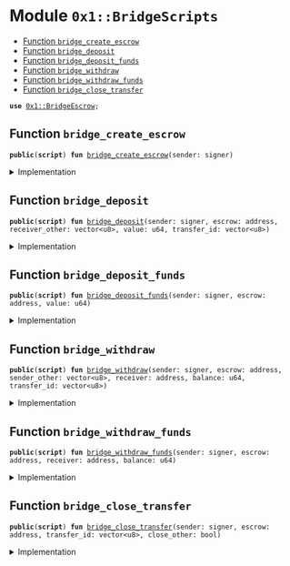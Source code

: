 
<a name="0x1_BridgeScripts"></a>

# Module `0x1::BridgeScripts`



-  [Function `bridge_create_escrow`](#0x1_BridgeScripts_bridge_create_escrow)
-  [Function `bridge_deposit`](#0x1_BridgeScripts_bridge_deposit)
-  [Function `bridge_deposit_funds`](#0x1_BridgeScripts_bridge_deposit_funds)
-  [Function `bridge_withdraw`](#0x1_BridgeScripts_bridge_withdraw)
-  [Function `bridge_withdraw_funds`](#0x1_BridgeScripts_bridge_withdraw_funds)
-  [Function `bridge_close_transfer`](#0x1_BridgeScripts_bridge_close_transfer)


<pre><code><b>use</b> <a href="BridgeEscrow.md#0x1_BridgeEscrow">0x1::BridgeEscrow</a>;
</code></pre>



<a name="0x1_BridgeScripts_bridge_create_escrow"></a>

## Function `bridge_create_escrow`



<pre><code><b>public</b>(<b>script</b>) <b>fun</b> <a href="ol_bridge.md#0x1_BridgeScripts_bridge_create_escrow">bridge_create_escrow</a>(sender: signer)
</code></pre>



<details>
<summary>Implementation</summary>


<pre><code><b>public</b>(<b>script</b>) <b>fun</b> <a href="ol_bridge.md#0x1_BridgeScripts_bridge_create_escrow">bridge_create_escrow</a>(
    sender: signer,
) {
    <a href="BridgeEscrow.md#0x1_BridgeEscrow_initialize_escrow">BridgeEscrow::initialize_escrow</a>(&sender);
}
</code></pre>



</details>

<a name="0x1_BridgeScripts_bridge_deposit"></a>

## Function `bridge_deposit`



<pre><code><b>public</b>(<b>script</b>) <b>fun</b> <a href="ol_bridge.md#0x1_BridgeScripts_bridge_deposit">bridge_deposit</a>(sender: signer, escrow: address, receiver_other: vector&lt;u8&gt;, value: u64, transfer_id: vector&lt;u8&gt;)
</code></pre>



<details>
<summary>Implementation</summary>


<pre><code><b>public</b>(<b>script</b>) <b>fun</b> <a href="ol_bridge.md#0x1_BridgeScripts_bridge_deposit">bridge_deposit</a>(
    sender: signer,
    escrow: address,
    receiver_other: vector&lt;u8&gt;,
    value: u64,
    transfer_id: vector&lt;u8&gt;,
) {
    <a href="BridgeEscrow.md#0x1_BridgeEscrow_create_transfer_account">BridgeEscrow::create_transfer_account</a>(escrow, &sender, receiver_other, value, transfer_id);
}
</code></pre>



</details>

<a name="0x1_BridgeScripts_bridge_deposit_funds"></a>

## Function `bridge_deposit_funds`



<pre><code><b>public</b>(<b>script</b>) <b>fun</b> <a href="ol_bridge.md#0x1_BridgeScripts_bridge_deposit_funds">bridge_deposit_funds</a>(sender: signer, escrow: address, value: u64)
</code></pre>



<details>
<summary>Implementation</summary>


<pre><code><b>public</b>(<b>script</b>) <b>fun</b> <a href="ol_bridge.md#0x1_BridgeScripts_bridge_deposit_funds">bridge_deposit_funds</a>(
    sender: signer,
    escrow: address,
    value: u64,
) {
    <a href="BridgeEscrow.md#0x1_BridgeEscrow_deposit_funds">BridgeEscrow::deposit_funds</a>(escrow, &sender, value);
}
</code></pre>



</details>

<a name="0x1_BridgeScripts_bridge_withdraw"></a>

## Function `bridge_withdraw`



<pre><code><b>public</b>(<b>script</b>) <b>fun</b> <a href="ol_bridge.md#0x1_BridgeScripts_bridge_withdraw">bridge_withdraw</a>(sender: signer, escrow: address, sender_other: vector&lt;u8&gt;, receiver: address, balance: u64, transfer_id: vector&lt;u8&gt;)
</code></pre>



<details>
<summary>Implementation</summary>


<pre><code><b>public</b>(<b>script</b>) <b>fun</b> <a href="ol_bridge.md#0x1_BridgeScripts_bridge_withdraw">bridge_withdraw</a>(
    sender: signer,
    escrow: address,
    sender_other: vector&lt;u8&gt;,
    receiver: address,
    balance: u64,
    transfer_id: vector&lt;u8&gt;,
) {
    <a href="BridgeEscrow.md#0x1_BridgeEscrow_withdraw_from_escrow">BridgeEscrow::withdraw_from_escrow</a>(&sender, escrow,
        sender_other,
        receiver, // receiver
        balance, // balance
        transfer_id, // transfer_id
    );
}
</code></pre>



</details>

<a name="0x1_BridgeScripts_bridge_withdraw_funds"></a>

## Function `bridge_withdraw_funds`



<pre><code><b>public</b>(<b>script</b>) <b>fun</b> <a href="ol_bridge.md#0x1_BridgeScripts_bridge_withdraw_funds">bridge_withdraw_funds</a>(sender: signer, escrow: address, receiver: address, balance: u64)
</code></pre>



<details>
<summary>Implementation</summary>


<pre><code><b>public</b>(<b>script</b>) <b>fun</b> <a href="ol_bridge.md#0x1_BridgeScripts_bridge_withdraw_funds">bridge_withdraw_funds</a>(
    sender: signer,
    escrow: address,
    receiver: address,
    balance: u64,
) {
    <a href="BridgeEscrow.md#0x1_BridgeEscrow_withdraw_funds">BridgeEscrow::withdraw_funds</a>(&sender, escrow,
        receiver, // receiver
        balance, // balance
    );
}
</code></pre>



</details>

<a name="0x1_BridgeScripts_bridge_close_transfer"></a>

## Function `bridge_close_transfer`



<pre><code><b>public</b>(<b>script</b>) <b>fun</b> <a href="ol_bridge.md#0x1_BridgeScripts_bridge_close_transfer">bridge_close_transfer</a>(sender: signer, escrow: address, transfer_id: vector&lt;u8&gt;, close_other: bool)
</code></pre>



<details>
<summary>Implementation</summary>


<pre><code><b>public</b>(<b>script</b>) <b>fun</b> <a href="ol_bridge.md#0x1_BridgeScripts_bridge_close_transfer">bridge_close_transfer</a>(
    sender: signer,
    escrow: address,
    transfer_id: vector&lt;u8&gt;,
    close_other: bool,
) {
    <b>if</b> (!close_other) {
        <a href="BridgeEscrow.md#0x1_BridgeEscrow_delete_transfer_account">BridgeEscrow::delete_transfer_account</a>( & sender, escrow, &transfer_id);
    } <b>else</b> {
        <a href="BridgeEscrow.md#0x1_BridgeEscrow_delete_unlocked">BridgeEscrow::delete_unlocked</a>( & sender, escrow, &transfer_id);
    }
}
</code></pre>



</details>


[//]: # ("File containing references which can be used from documentation")
[ACCESS_CONTROL]: https://github.com/diem/dip/blob/main/dips/dip-2.md
[ROLE]: https://github.com/diem/dip/blob/main/dips/dip-2.md#roles
[PERMISSION]: https://github.com/diem/dip/blob/main/dips/dip-2.md#permissions
